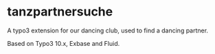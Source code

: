 # tanzpartnersuche
A typo3 extension for our dancing club, used to find a dancing partner.

Based on Typo3 10.x, Exbase and Fluid.

